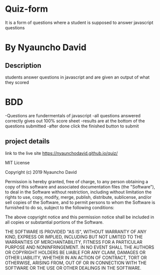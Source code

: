 # Quiz-form
It is a form of questions where a student is supposed to answer javascript questions
# By Nyauncho David
## Description
students answer questions in javascript and are given an output of what they scored
# BDD
-Questions are fundermentals of javascript
-all questions answered correctly gives out 100% score sheet
-results are at the bottom of the questions submitted
-after done  click the finished button to submit
## project details
link to the live site https://nyaunchodavid.github.io/quiz/ 

MIT License

Copyright (c) 2019 Nyauncho David

Permission is hereby granted, free of charge, to any person obtaining a copy
of this software and associated documentation files (the "Software"), to deal
in the Software without restriction, including without limitation the rights
to use, copy, modify, merge, publish, distribute, sublicense, and/or sell
copies of the Software, and to permit persons to whom the Software is
furnished to do so, subject to the following conditions:

The above copyright notice and this permission notice shall be included in all
copies or substantial portions of the Software.

THE SOFTWARE IS PROVIDED "AS IS", WITHOUT WARRANTY OF ANY KIND, EXPRESS OR
IMPLIED, INCLUDING BUT NOT LIMITED TO THE WARRANTIES OF MERCHANTABILITY,
FITNESS FOR A PARTICULAR PURPOSE AND NONINFRINGEMENT. IN NO EVENT SHALL THE
AUTHORS OR COPYRIGHT HOLDERS BE LIABLE FOR ANY CLAIM, DAMAGES OR OTHER
LIABILITY, WHETHER IN AN ACTION OF CONTRACT, TORT OR OTHERWISE, ARISING FROM,
OUT OF OR IN CONNECTION WITH THE SOFTWARE OR THE USE OR OTHER DEALINGS IN THE
SOFTWARE.
